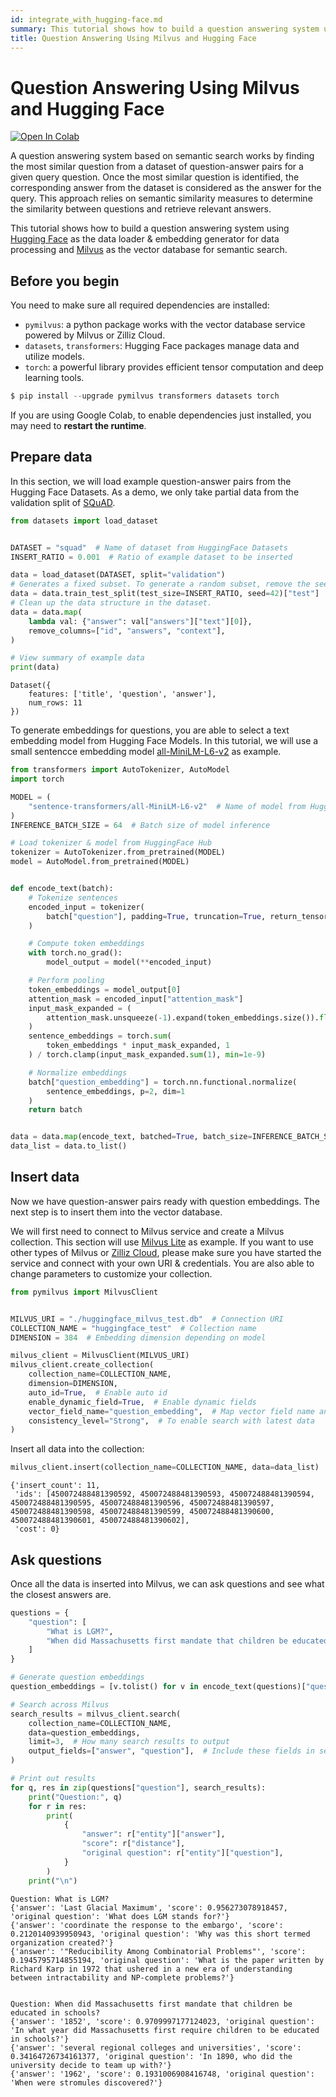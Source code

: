 ```yaml
---
id: integrate_with_hugging-face.md
summary: This tutorial shows how to build a question answering system using Hugging Face as the data loader & embedding generator for data processing and Milvus as the vector database for semantic search.
title: Question Answering Using Milvus and Hugging Face
---
```


# Question Answering Using Milvus and Hugging Face

<a href="https://colab.research.google.com/github/milvus-io/bootcamp/blob/master/bootcamp/tutorials/integration/qa_with_milvus_and_hf.ipynb" target="_parent"><img src="https://colab.research.google.com/assets/colab-badge.svg" alt="Open In Colab"/></a>

A question answering system based on semantic search works by finding the most similar question from a dataset of question-answer pairs for a given query question. Once the most similar question is identified, the corresponding answer from the dataset is considered as the answer for the query. This approach relies on semantic similarity measures to determine the similarity between questions and retrieve relevant answers.

This tutorial shows how to build a question answering system using [Hugging Face](https://huggingface.co) as the data loader & embedding generator for data processing and [Milvus](https://milvus.io) as the vector database for semantic search.

## Before you begin

You need to make sure all required dependencies are installed:

- `pymilvus`: a python package works with the vector database service powered by Milvus or Zilliz Cloud.
- `datasets`, `transformers`: Hugging Face packages manage data and utilize models.
- `torch`: a powerful library provides efficient tensor computation and deep learning tools.


```python
$ pip install --upgrade pymilvus transformers datasets torch
```

<div class="alert note">

If you are using Google Colab, to enable dependencies just installed, you may need to **restart the runtime**.

</div>

## Prepare data

In this section, we will load example question-answer pairs from the Hugging Face Datasets. As a demo, we only take partial data from the validation split of [SQuAD](https://huggingface.co/datasets/rajpurkar/squad).


```python
from datasets import load_dataset


DATASET = "squad"  # Name of dataset from HuggingFace Datasets
INSERT_RATIO = 0.001  # Ratio of example dataset to be inserted

data = load_dataset(DATASET, split="validation")
# Generates a fixed subset. To generate a random subset, remove the seed.
data = data.train_test_split(test_size=INSERT_RATIO, seed=42)["test"]
# Clean up the data structure in the dataset.
data = data.map(
    lambda val: {"answer": val["answers"]["text"][0]},
    remove_columns=["id", "answers", "context"],
)

# View summary of example data
print(data)
```

    Dataset({
        features: ['title', 'question', 'answer'],
        num_rows: 11
    })


To generate embeddings for questions, you are able to select a text embedding model from Hugging Face Models. In this tutorial, we will use a small sentencce embedding model [all-MiniLM-L6-v2](https://huggingface.co/sentence-transformers/all-MiniLM-L6-v2) as example.


```python
from transformers import AutoTokenizer, AutoModel
import torch

MODEL = (
    "sentence-transformers/all-MiniLM-L6-v2"  # Name of model from HuggingFace Models
)
INFERENCE_BATCH_SIZE = 64  # Batch size of model inference

# Load tokenizer & model from HuggingFace Hub
tokenizer = AutoTokenizer.from_pretrained(MODEL)
model = AutoModel.from_pretrained(MODEL)


def encode_text(batch):
    # Tokenize sentences
    encoded_input = tokenizer(
        batch["question"], padding=True, truncation=True, return_tensors="pt"
    )

    # Compute token embeddings
    with torch.no_grad():
        model_output = model(**encoded_input)

    # Perform pooling
    token_embeddings = model_output[0]
    attention_mask = encoded_input["attention_mask"]
    input_mask_expanded = (
        attention_mask.unsqueeze(-1).expand(token_embeddings.size()).float()
    )
    sentence_embeddings = torch.sum(
        token_embeddings * input_mask_expanded, 1
    ) / torch.clamp(input_mask_expanded.sum(1), min=1e-9)

    # Normalize embeddings
    batch["question_embedding"] = torch.nn.functional.normalize(
        sentence_embeddings, p=2, dim=1
    )
    return batch


data = data.map(encode_text, batched=True, batch_size=INFERENCE_BATCH_SIZE)
data_list = data.to_list()
```

## Insert data

Now we have question-answer pairs ready with question embeddings. The next step is to insert them into the vector database.

We will first need to connect to Milvus service and create a Milvus collection. This section will use [Milvus Lite](https://milvus.io/docs/milvus_lite.md) as example. If you want to use other types of Milvus or [Zilliz Cloud](https://zilliz.com), please make sure you have started the service and connect with your own URI & credentials. You are also able to change parameters to customize your collection.


```python
from pymilvus import MilvusClient


MILVUS_URI = "./huggingface_milvus_test.db"  # Connection URI
COLLECTION_NAME = "huggingface_test"  # Collection name
DIMENSION = 384  # Embedding dimension depending on model

milvus_client = MilvusClient(MILVUS_URI)
milvus_client.create_collection(
    collection_name=COLLECTION_NAME,
    dimension=DIMENSION,
    auto_id=True,  # Enable auto id
    enable_dynamic_field=True,  # Enable dynamic fields
    vector_field_name="question_embedding",  # Map vector field name and embedding column in dataset
    consistency_level="Strong",  # To enable search with latest data
)
```

Insert all data into the collection:


```python
milvus_client.insert(collection_name=COLLECTION_NAME, data=data_list)
```




    {'insert_count': 11,
     'ids': [450072488481390592, 450072488481390593, 450072488481390594, 450072488481390595, 450072488481390596, 450072488481390597, 450072488481390598, 450072488481390599, 450072488481390600, 450072488481390601, 450072488481390602],
     'cost': 0}



## Ask questions

Once all the data is inserted into Milvus, we can ask questions and see what the closest answers are.


```python
questions = {
    "question": [
        "What is LGM?",
        "When did Massachusetts first mandate that children be educated in schools?",
    ]
}

# Generate question embeddings
question_embeddings = [v.tolist() for v in encode_text(questions)["question_embedding"]]

# Search across Milvus
search_results = milvus_client.search(
    collection_name=COLLECTION_NAME,
    data=question_embeddings,
    limit=3,  # How many search results to output
    output_fields=["answer", "question"],  # Include these fields in search results
)

# Print out results
for q, res in zip(questions["question"], search_results):
    print("Question:", q)
    for r in res:
        print(
            {
                "answer": r["entity"]["answer"],
                "score": r["distance"],
                "original question": r["entity"]["question"],
            }
        )
    print("\n")
```

    Question: What is LGM?
    {'answer': 'Last Glacial Maximum', 'score': 0.956273078918457, 'original question': 'What does LGM stands for?'}
    {'answer': 'coordinate the response to the embargo', 'score': 0.2120140939950943, 'original question': 'Why was this short termed organization created?'}
    {'answer': '"Reducibility Among Combinatorial Problems"', 'score': 0.1945795714855194, 'original question': 'What is the paper written by Richard Karp in 1972 that ushered in a new era of understanding between intractability and NP-complete problems?'}
    
    
    Question: When did Massachusetts first mandate that children be educated in schools?
    {'answer': '1852', 'score': 0.9709997177124023, 'original question': 'In what year did Massachusetts first require children to be educated in schools?'}
    {'answer': 'several regional colleges and universities', 'score': 0.34164726734161377, 'original question': 'In 1890, who did the university decide to team up with?'}
    {'answer': '1962', 'score': 0.1931006908416748, 'original question': 'When were stromules discovered?'}
